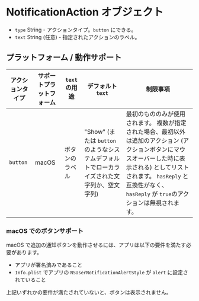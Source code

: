 # NotificationAction オブジェクト

* `type` String - アクションタイプ。`button` にできる。
* `text` String (任意) - 指定されたアクションのラベル。

## プラットフォーム / 動作サポート

| アクションタイプ | サポートプラットフォーム | `text` の用途 | デフォルト `text`                                           | 制限事項                                                                                                                                  |
| -------- | ------------ | ---------- | ------------------------------------------------------ | ------------------------------------------------------------------------------------------------------------------------------------- |
| `button` | macOS        | ボタンのラベル    | "Show" (または `button` のようなシステムデフォルトでローカライズされた文字列か、空文字列) | 最初のもののみが使用されます。 複数が指定された場合、最初以外は追加のアクション (アクションボタンにマウスオーバーした時に表示される) としてリストされます。 `hasReply` と互換性がなく、`hasReply` が `true`のアクションは無視されます。 |

### macOS でのボタンサポート

macOS で追加の通知ボタンを動作させるには、アプリは以下の要件を満たす必要があります。

* アプリが署名済みであること
* `Info.plist` でアプリの `NSUserNotificationAlertStyle` が `alert` に設定されていること

上記いずれかの要件が満たされていないと、ボタンは表示されません。